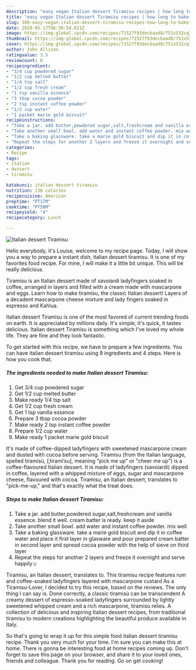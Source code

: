 ```yaml
---
description: "easy vegan Italian dessert Tiramisu recipes | how long to bake Italian dessert Tiramisu"
title: "easy vegan Italian dessert Tiramisu recipes | how long to bake Italian dessert Tiramisu"
slug: 389-easy-vegan-italian-dessert-tiramisu-recipes-how-long-to-bake-italian-dessert-tiramisu
date: 2020-05-17T06:36:54.621Z
image: https://img-global.cpcdn.com/recipes/71527f93decbaad8/751x532cq70/italian-dessert-tiramisu-recipe-main-photo.jpg
thumbnail: https://img-global.cpcdn.com/recipes/71527f93decbaad8/751x532cq70/italian-dessert-tiramisu-recipe-main-photo.jpg
cover: https://img-global.cpcdn.com/recipes/71527f93decbaad8/751x532cq70/italian-dessert-tiramisu-recipe-main-photo.jpg
author: John Allison
ratingvalue: 3.5
reviewcount: 8
recipeingredient:
- "3/4 cup powdered sugar"
- "1/2 cup melted butter"
- "1/4 tsp salt"
- "1/2 cup fresh cream"
- "1 tsp vanilla essence"
- "3 tbsp cocoa powder"
- "2 tsp instant coffee powder"
- "1/2 cup water"
- "1 packet marie gold biscuit"
recipeinstructions:
- "Take a jar. add butter,powdered sugar,salt,freshcream and vanilla essence. blend it well. cream batter is ready. keep it aside"
- "Take another small bowl. add water and instant coffee powder. mix well"
- "Take a baking glassware. take a marie gold biscuit and dip it in coffee water and place it first layer in glasware and pour prepared cream batter in second layer and spread cocoa powder with the help of sieve on third layer"
- "Repeat the steps for another 2 layers and freeze it overnight and serve happily☺️"
categories:
- Recipe
tags:
- italian
- dessert
- tiramisu

katakunci: italian dessert tiramisu 
nutrition: 136 calories
recipecuisine: American
preptime: "PT17M"
cooktime: "PT50M"
recipeyield: "4"
recipecategory: Lunch

---
```



![Italian dessert Tiramisu](https://img-global.cpcdn.com/recipes/71527f93decbaad8/751x532cq70/italian-dessert-tiramisu-recipe-main-photo.jpg)

Hello everybody, it's Louise, welcome to my recipe page. Today, I will show you a way to prepare a instant dish, italian dessert tiramisu. It is one of my favorites food recipe. For mine, I will make it a little bit unique. This will be really delicious.

Tiramisu is an Italian dessert made of savoiardi ladyfingers soaked in coffee, arranged in layers and filled with a cream made with mascarpone and eggs. Learn how to make tiramisu, the classic Italian dessert! Layers of a decadent mascarpone cheese mixture and lady fingers soaked in espresso and Kahlua.

Italian dessert Tiramisu is one of the most favored of current trending foods on earth. It is appreciated by millions daily. It's simple, it's quick, it tastes delicious. Italian dessert Tiramisu is something which I've loved my whole life. They are fine and they look fantastic.


To get started with this recipe, we have to prepare a few ingredients. You can have italian dessert tiramisu using 9 ingredients and 4 steps. Here is how you cook that.

<!--inarticleads1-->

##### The ingredients needed to make Italian dessert Tiramisu:

1. Get 3/4 cup powdered sugar
1. Get 1/2 cup melted butter
1. Make ready 1/4 tsp salt
1. Get 1/2 cup fresh cream
1. Get 1 tsp vanilla essence
1. Prepare 3 tbsp cocoa powder
1. Make ready 2 tsp instant coffee powder
1. Prepare 1/2 cup water
1. Make ready 1 packet marie gold biscuit


It&#39;s made of coffee-dipped ladyfingers with sweetened mascarpone cream and dusted with cocoa before serving. Tiramisu (from the Italian language, spelled tiramisù, [ˌtiramiˈsu], meaning &#34;pick me up&#34; or &#34;cheer me up&#34;) is a coffee-flavoured Italian dessert. It is made of ladyfingers (savoiardi) dipped in coffee, layered with a whipped mixture of eggs, sugar and mascarpone cheese, flavoured with cocoa. Tiramisu, an Italian dessert, translates to &#34;pick-me-up,&#34; and that&#39;s exactly what the treat does. 

<!--inarticleads2-->

##### Steps to make Italian dessert Tiramisu:

1. Take a jar. add butter,powdered sugar,salt,freshcream and vanilla essence. blend it well. cream batter is ready. keep it aside
1. Take another small bowl. add water and instant coffee powder. mix well
1. Take a baking glassware. take a marie gold biscuit and dip it in coffee water and place it first layer in glasware and pour prepared cream batter in second layer and spread cocoa powder with the help of sieve on third layer
1. Repeat the steps for another 2 layers and freeze it overnight and serve happily☺️


Tiramisu, an Italian dessert, translates to. This tiramisu recipe features rum and coffee-soaked ladyfingers layered with mascarpone custard As a Tiramisu-Lover, I decided to try this recipe, based on the reviews. The only thing I can say is. Done correctly, a classic tiramisù can be transcendent A creamy dessert of espresso-soaked ladyfingers surrounded by lightly sweetened whipped cream and a rich mascarpone, tiramisù relies. A collection of delicious and inspiring Italian dessert recipes, from traditional tiramisu to modern creations highlighting the beautiful produce available in Italy. 

So that's going to wrap it up for this simple food italian dessert tiramisu recipe. Thank you very much for your time. I'm sure you can make this at home. There is gonna be interesting food at home recipes coming up. Don't forget to save this page on your browser, and share it to your loved ones, friends and colleague. Thank you for reading. Go on get cooking!
